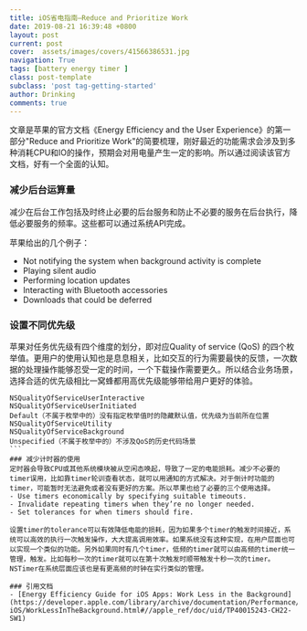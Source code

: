 ```yaml
---
title: iOS省电指南—Reduce and Prioritize Work
date: 2019-08-21 16:39:48 +0800
layout: post
current: post
cover:  assets/images/covers/41566386531.jpg
navigation: True
tags: [battery energy timer ]
class: post-template
subclass: 'post tag-getting-started'
author: Drinking
comments: true
---
```


文章是苹果的官方文档《Energy Efficiency and the User Experience》的第一部分"Reduce and Prioritize Work"的简要梳理，刚好最近的功能需求会涉及到多种消耗CPU和IO的操作，预期会对用电量产生一定的影响。所以通过阅读该官方文档，好有一个全面的认知。

### 减少后台运算量
减少在后台工作包括及时终止必要的后台服务和防止不必要的服务在后台执行，降低必要服务的频率。这些都可以通过系统API完成。

苹果给出的几个例子：
- Not notifying the system when background activity is complete
- Playing silent audio
- Performing location updates
- Interacting with Bluetooth accessories
- Downloads that could be deferred

### 设置不同优先级
苹果对任务优先级有四个维度的划分，即对应Quality of service (QoS) 的四个枚举值。更用户的使用认知也是息息相关，比如交互的行为需要最快的反馈，一次数据的处理操作能够忍受一定的时间，一个下载操作需要更久。所以结合业务场景，选择合适的优先级相比一窝蜂都用高优先级能够带给用户更好的体验。
````
NSQualityOfServiceUserInteractive
NSQualityOfServiceUserInitiated
Default（不属于枚举中的）没有指定枚举值时的隐藏默认值，优先级为当前所在位置
NSQualityOfServiceUtility
NSQualityOfServiceBackground
Unspecified（不属于枚举中的）不涉及QoS的历史代码场景
```
### 减少计时器的使用
定时器会导致CPU或其他系统模块被从空闲态唤起，导致了一定的电能损耗。减少不必要的timer误用，比如靠timer轮训查看状态，就可以用通知的方式解决。对于倒计时功能的timer，可能暂时无法避免或者没有更好的方案。所以苹果也给了必要的三个使用选择。
- Use timers economically by specifying suitable timeouts.
- Invalidate repeating timers when they’re no longer needed.
- Set tolerances for when timers should fire.

设置timer的tolerance可以有效降低电能的损耗，因为如果多个timer的触发时间接近，系统可以高效的执行一次触发操作，大大提高调用效率。如果系统没有这种实现，在用户层面也可以实现一个类似的功能。另外如果同时有几个timer，低频的timer就可以由高频的timer统一管理，触发。比如每秒一次的timer就可以在第十次触发时顺带触发十秒一次的timer。NSTimer在系统层面应该也是有更高频的时钟在实行类似的管理。

### 引用文档
- [Energy Efficiency Guide for iOS Apps: Work Less in the Background](https://developer.apple.com/library/archive/documentation/Performance/Conceptual/EnergyGuide-iOS/WorkLessInTheBackground.html#//apple_ref/doc/uid/TP40015243-CH22-SW1)